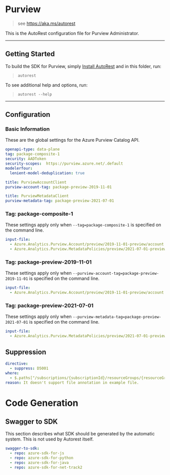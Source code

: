 # Purview

> see https://aka.ms/autorest

This is the AutoRest configuration file for Purview Administrator.

---

## Getting Started

To build the SDK for Purview, simply [Install AutoRest](https://aka.ms/autorest/install) and in this folder, run:

> `autorest`

To see additional help and options, run:

> `autorest --help`

---

## Configuration

### Basic Information

These are the global settings for the Azure Purview Catalog API.

``` yaml
openapi-type: data-plane
tag: package-composite-1
security: AADToken
security-scopes:  https://purview.azure.net/.default
modelerfour:
  lenient-model-deduplication: true
```

```yaml $(purview-account)
title: PurviewAccountClient
purview-account-tag: package-preview-2019-11-01
```

```yaml $(purview-metadata)
title: PurviewMetadataClient
purview-metadata-tag: package-preview-2021-07-01
```

### Tag: package-composite-1

These settings apply only when `--tag=package-composite-1` is specified on the command line.

```yaml $(tag) == 'package-composite-1'
input-file:
  - Azure.Analytics.Purview.Account/preview/2019-11-01-preview/account.json
  - Azure.Analytics.Purview.MetadataPolicies/preview/2021-07-01-preview/purviewMetadataPolicy.json
```

### Tag: package-preview-2019-11-01

These settings apply only when `--purview-account-tag=package-preview-2019-11-01` is specified on the command line.

```yaml $(purview-account-tag) == 'package-preview-2019-11-01'
input-file:
  - Azure.Analytics.Purview.Account/preview/2019-11-01-preview/account.json
```

### Tag: package-preview-2021-07-01

These settings apply only when `--purview-metadata-tag=package-preview-2021-07-01` is specified on the command line.

```yaml $(purview-metadata-tag) == 'package-preview-2021-07-01'
input-file:
  - Azure.Analytics.Purview.MetadataPolicies/preview/2021-07-01-preview/purviewMetadataPolicy.json
```

## Suppression

``` yaml
directive:
  - suppress: D5001
where:
  - $.paths["/subscriptions/{subscriptionId}/resourceGroups/{resourceGroupName}/xxx.get
reason: It doesn't support file annotation in example file.
```

# Code Generation

## Swagger to SDK

This section describes what SDK should be generated by the automatic system.
This is not used by Autorest itself.

``` yaml $(swagger-to-sdk)
swagger-to-sdk:
  - repo: azure-sdk-for-js
  - repo: azure-sdk-for-python
  - repo: azure-sdk-for-java
  - repo: azure-sdk-for-net-track2
```
